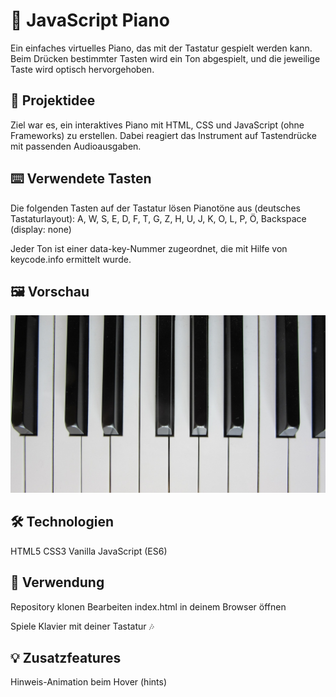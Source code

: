 # **🎹 JavaScript Piano**
Ein einfaches virtuelles Piano, das mit der Tastatur gespielt werden kann. Beim Drücken bestimmter Tasten wird ein Ton abgespielt, und die jeweilige Taste wird optisch hervorgehoben.

## 🧠 Projektidee
Ziel war es, ein interaktives Piano mit HTML, CSS und JavaScript (ohne Frameworks) zu erstellen. Dabei reagiert das Instrument auf Tastendrücke mit passenden Audioausgaben.

## ⌨️ Verwendete Tasten
Die folgenden Tasten auf der Tastatur lösen Pianotöne aus (deutsches Tastaturlayout):
A, W, S, E, D, F, T, G, Z, H, U, J, K, O, L, P, Ö, Backspace (display: none)

Jeder Ton ist einer data-key-Nummer zugeordnet, die mit Hilfe von keycode.info ermittelt wurde.

## 🖼️ Vorschau
![Piano Preview](images/piano.jpg)

## 🛠️ Technologien
HTML5
CSS3
Vanilla JavaScript (ES6)

## 🚀 Verwendung
Repository klonen
Bearbeiten
index.html in deinem Browser öffnen

Spiele Klavier mit deiner Tastatur 🎶

## 💡 Zusatzfeatures
Hinweis-Animation beim Hover (hints)
